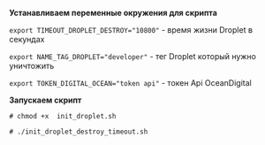 

**Устанавливаем переменные окружения для скрипта**

`export TIMEOUT_DROPLET_DESTROY="10800"` - время жизни Droplet в секундах

`export NAME_TAG_DROPLET="developer"` - тег Droplet который нужно уничтожить

`export TOKEN_DIGITAL_OCEAN="token api"` - токен Api OceanDigital


**Запускаем скрипт**


`# chmod +x  init_droplet.sh`

`# ./init_droplet_destroy_timeout.sh`
